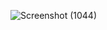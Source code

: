 ![Screenshot (1044)](https://github.com/Elaf24/Web-Assignment-Product-Management-/assets/110555263/7bb7fb27-cfe0-40df-a65f-048446465d23)
